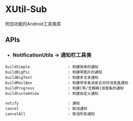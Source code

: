 # XUtil-Sub

附加功能的Android工具类库

## APIs

* ### NotificationUtils -> 通知栏工具类

```
buildSimple                 : 构建简单的通知
buildBigPic                 : 构建带图片的通知
buildBigText                : 构建多文本通知
buildMailBox                : 构建带多条消息合并的消息盒通知
buildProgress               : 构建[带/无精确]进度条的通知
buildCustomView             : 构建自定义通知

notify                      : 通知
cancel                      : 取消通知
cancelAll                   : 取消所有通知
```